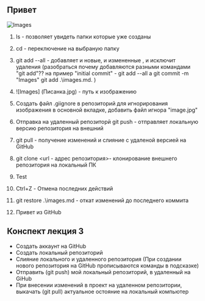## Привет

![Images](Писанка.jpg)

1. ls - позволяет увидеть папки которые уже созданы

2. cd - переключение на выбраную папку

3. git add --all - добавляет и новые, и измененные , и исключит удаления (разобраться почему добавляются разными командами "git add"?? на пример "initial commit" - git add --all a git commit -m "Images" git add .\images.md. )

4. ![Images] (Писанка.jpg) - путь к изображению

5. Создать файл .giignore  в репозиторий для игнорирования изображения в основной вкладке, добавить файл игнора "image.jpg"

6. Отправка на удаленный репозиторй git push - отправляет локальную версию репозитория на внешний

7. git pull - получение изменений и слияние с удаленой версией на GitHub

8. git clone <url - адрес репозитория>- клонирование внешнего репозитория на локальный ПК

9. Test

10. Ctrl+Z - Отмена последних действий

11. git restore .\images.md - откат изменений до последнего коммита

12. Привет из GitHub

## Конспект лекция 3

* Создать аккаунт  на GitHub
* Создать локальный репозиторий
* Слияние локального и удаленного репозитория (При создании нового репозитория на GitHub прописываются команды в подсказке)
* Отправить (git push) мой локальный репозиторий, в удаленный на GiHub
* При внесении изменений в проект на удаленном репозитории, выкачать (git pull) актуальное остояние на локальный компьютер
